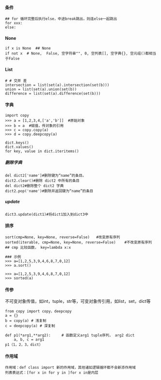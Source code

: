 #### 条件

```
## for 循环完整后执行else，中途break跳出，则连else一起跳出
for xxx:
else:
```

#### None

```
if x is None  ## None
if not x  # None,  False, 空字符串"", 0, 空列表[], 空字典{}, 空元组()都相当于False
```

#### List

```
# # 交并 差
intersection = list(set(a).intersection(set(b)))
union = list(set(a).union(set(b))
difference = list(set(a).difference(set(b)))
```

#### 字典

```
import copy
>>> a = [1,2,3,4,['a','b']]  #原始对象
>>> b = a  #赋值，传对象的引用
>>> c = copy.copy(a)
>>> d = copy.deepcopy(a)

dict.keys()
dict.values()
for key, value in dict.iteritems()
```

##### 删除字典

```
del dict2['name']#删除键为“name”的条目。
dict2.clear()#删除 dict2 中所有的条目
del dict2#删除整个 dict2 字典
dict2.pop('name')#删除并返回键为“name”的条目
```

##### update

```
dict3.update(dict1)#将dict1加入到dict3中
```

#### 排序

```
sort(cmp=None, key=None, reverse=False)   #改变原有序列
sorted(iterable, cmp=None, key=None, reverse=False)    #不改变原有序列
## cmp 比较函数， key=lambda x:x

### 示例
>>> a=[1,2,5,3,9,4,6,8,7,0,12]
>>> a.sort()

>>> a=[1,2,5,3,9,4,6,8,7,0,12]
>>> sorted(a)
```

#### 传参

不可变对象传值，如int，tuple，str等，可变对象传引用，如list，set，dict等

```
from copy import copy，deepcopy
a = {}
b = copy(a) # 浅复制
c = deepcopy(a) # 深复制

def p1(*arg1,**arg2):     # 函数定义arg1 tuple序列， arg2 dict
    a, b, c = arg1
p1（1，2，3，dict）
```

#### 作用域

```
作用域：def class import 新的作用域，其他诸如逻辑循环都不会新添作用域
列表表达式：[for x in for y in ]for x in是内层
```



